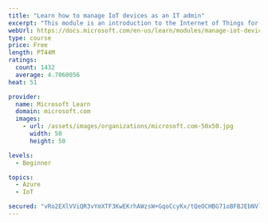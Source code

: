 ```yaml
---
title: "Learn how to manage IoT devices as an IT admin"
excerpt: "This module is an introduction to the Internet of Things for IT admins."
webUrl: https://docs.microsoft.com/en-us/learn/modules/manage-iot-devices/
type: course
price: Free
length: PT44M
ratings:
  count: 1432
  average: 4.7060056
heat: 51

provider:
  name: Microsoft Learn
  domain: microsoft.com
  images:
    - url: /assets/images/organizations/microsoft.com-50x50.jpg
      width: 50
      height: 50

levels:
  - Beginner

topics:
  - Azure
  - IoT

secured: "vRo2EXlVViQR3vYmXTF3KwEKrhAWzsW+GqoCcyKx/tQeOCHBG71oBFBJEbNVlTThUjUpbz8g8THd0EWgfPPwzWMq+vkG3y3ThHMLmm5e26VJS1EvAZrTv0teEpxTM93Ar9M7YaKpxdobRdLQVlxnOEHheVqkc3ZYqCUf/dNgII2cF59UqT2Y8LNOvqX9sgT5JQYQlZVpeDsxaIdhNenMcto9cYQUMOd/mvTFVU47srZy01vQhPKJmVZW2JcZd2mVfJTyqs56MCHQvpweSGtXS5RqT+93Kqbodwam2nIzb4Nv1oMCUBGV8Zhh5SJ93epmVMnb1GI3J0j69+6fkcbEvf6yab4g+neczJfAVFoDRH9CWDtw+3MLhq9XEeTHcPL15sk08dJwUxf3RRChVbftjBdZ8BzwKvl16rzQbjq+FsU=;HR/tZs+FgmgUxF9mdWKuqQ=="
---
```


